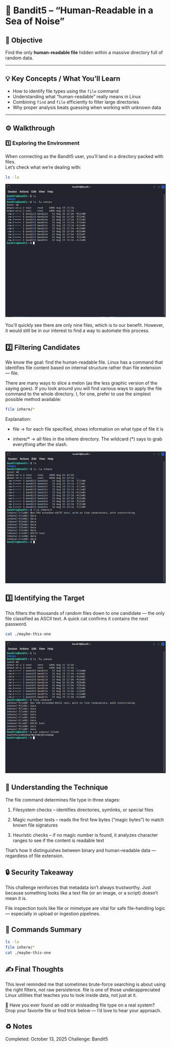 # :trident: Bandit5 – “Human-Readable in a Sea of Noise”

## :dart: Objective  
Find the only **human-readable file** hidden within a massive directory full of random data.

---

## :bulb: Key Concepts / What You’ll Learn  
- How to identify file types using the `file` command  
- Understanding what “human-readable” really means in Linux  
- Combining `find` and `file` efficiently to filter large directories  
- Why proper analysis beats guessing when working with unknown data  

---

## :gear: Walkthrough  

### :one: Exploring the Environment  
When connecting as the Bandit5 user, you’ll land in a directory packed with files.  
Let’s check what we’re dealing with:

```bash
ls -la
```

![Screenshot of list directory contents](/Assets/bandit5_ls.png)

You'll quickly see there are only nine files, which is to our benefit. However, it would still be in our interest to find a way to automate this process.

## :two: Filtering Candidates

We know the goal: find the human-readable file. Linux has a command that identifies file content based on internal structure rather than file extension — file.

There are many ways to slice a melon (as the less graphic version of the saying goes). If you look around you will find various ways to apply the file command to the whole directory. I, for one, prefer to use the simplest possible method available:

```bash
file inhere/*
```

Explanation:

* file -> for each file specified, shows information on what type of file it is

*  inhere/* -> all files in the inhere directory. The wildcard (\*) says to grab everything after the slash. 

![Screenshot of challenge text](/Assets/bandit5_file.png)

## :three: Identifying the Target

This filters the thousands of random files down to one candidate — the only file classified as ASCII text.
A quick cat confirms it contains the next password.

```bash
cat ./maybe-this-one
```
![Screenshot of challenge text](/Assets/bandit5_cat.png)

## :brain: Understanding the Technique

The file command determines file type in three stages:

1. Filesystem checks – identifies directories, symlinks, or special files

2. Magic number tests – reads the first few bytes (“magic bytes”) to match known file signatures

3. Heuristic checks – if no magic number is found, it analyzes character ranges to see if the content is readable text

That’s how it distinguishes between binary and human-readable data — regardless of file extension.

## :lock: Security Takeaway

This challenge reinforces that metadata isn’t always trustworthy.
Just because something looks like a text file (or an image, or a script) doesn’t mean it is.

File inspection tools like file or mimetype are vital for safe file-handling logic — especially in upload or ingestion pipelines.

## :toolbox: Commands Summary

```bash
ls -la
file inhere/*
cat ./maybe-this-one
```

## :writing_hand: Final Thoughts

This level reminded me that sometimes brute-force searching is about using the right filters, not raw persistence.
file is one of those underappreciated Linux utilities that teaches you to look inside data, not just at it.

:thought_balloon: Have you ever found an odd or misleading file type on a real system? Drop your favorite file or find trick below — I’d love to hear your approach.

## :recycle: Notes
Completed: October 13, 2025 
Challenge: Bandit5